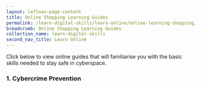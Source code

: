 ```yaml
---
layout: leftnav-page-content
title: Online Shopping Learning Guides
permalink: /learn-digital-skills/learn-online/online-learning-shopping/
breadcrumb: Online Shopping Learning Guides
collection_name: learn-digital-skills
second_nav_title: Learn Online
---
```


Click below to view online guides that will familiarise you with the basic skills needed to stay safe in cyberspace.<br>

<h3>1. Cybercrime Prevention</h3>
